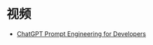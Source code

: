 # 视频

- [ChatGPT Prompt Engineering for Developers](https://learn.deeplearning.ai/chatgpt-prompt-eng/lesson/1/introduction)

